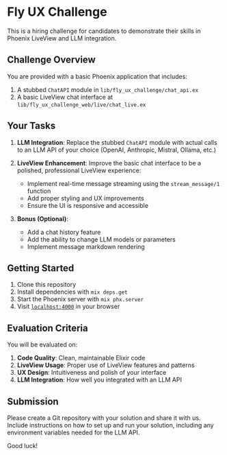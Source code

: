 # Fly UX Challenge

This is a hiring challenge for candidates to demonstrate their skills in Phoenix LiveView and LLM integration.

## Challenge Overview

You are provided with a basic Phoenix application that includes:

1. A stubbed `ChatAPI` module in `lib/fly_ux_challenge/chat_api.ex`
2. A basic LiveView chat interface at `lib/fly_ux_challenge_web/live/chat_live.ex`

## Your Tasks

1. **LLM Integration**: Replace the stubbed `ChatAPI` module with actual calls to an LLM API of your choice (OpenAI, Anthropic, Mistral, Ollama, etc.)

2. **LiveView Enhancement**: Improve the basic chat interface to be a polished, professional LiveView experience:
   - Implement real-time message streaming using the `stream_message/1` function
   - Add proper styling and UX improvements
   - Ensure the UI is responsive and accessible

3. **Bonus (Optional)**: 
   - Add a chat history feature
   - Add the ability to change LLM models or parameters
   - Implement message markdown rendering

## Getting Started

1. Clone this repository
2. Install dependencies with `mix deps.get`
3. Start the Phoenix server with `mix phx.server`
4. Visit [`localhost:4000`](http://localhost:4000) in your browser

## Evaluation Criteria

You will be evaluated on:

1. **Code Quality**: Clean, maintainable Elixir code
2. **LiveView Usage**: Proper use of LiveView features and patterns
3. **UX Design**: Intuitiveness and polish of your interface
4. **LLM Integration**: How well you integrated with an LLM API

## Submission

Please create a Git repository with your solution and share it with us. Include instructions on how to set up and run your solution, including any environment variables needed for the LLM API.

Good luck!


